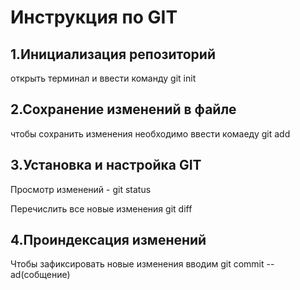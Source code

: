 # Инструкция по GIT

## 1.Инициализация репозиторий
открыть терминал и ввести команду git init

## 2.Сохранение изменений в файле 
чтобы сохранить изменения необходимо ввести комаеду git add
 
 ## 3.Установка и настройка GIT  
 Просмотр изменений - git status

 Перечислить все новые изменения git diff  

 ## 4.Проиндексация изменений 

 Чтобы зафиксировать новые изменения вводим git commit --ad(собщение)